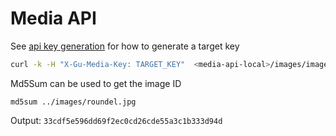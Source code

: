 # Media API

See [api key generation](./03.1-authentication.md) for how to generate a target key

```bash
curl -k -H "X-Gu-Media-Key: TARGET_KEY"  <media-api-local>/images/imageID

```

Md5Sum can be used to get the image ID
```
md5sum ../images/roundel.jpg
```

Output:
`33cdf5e596dd69f2ec0cd26cde55a3c1b333d94d`

